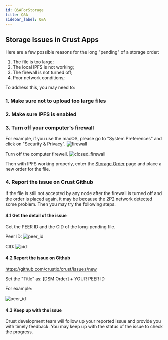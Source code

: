 ```yaml
---
id: Q&AForStorage
title: Q&A
sidebar_label: Q&A
---
```


## Storage Issues in Crust Apps

Here are a few possible reasons for the long "pending" of a storage order:
1. The file is too large;
2. The local IPFS is not working;
3. The firewall is not turned off;
4. Poor network conditions;

To address this, you may need to:

### 1. Make sure not to upload too large files

### 2. Make sure IPFS is enabled

### 3. Turn off your computer's firewall
For example, if you use the macOS, please go to "System Preferences" and click on "Security & Privacy".
![firewall](https://crust-data.oss-cn-shanghai.aliyuncs.com/wiki/storage/firewall_en.png)


Turn off the computer firewell.
![closed_firewall](https://crust-data.oss-cn-shanghai.aliyuncs.com/wiki/storage/firewall_closed_en.png)


Then with IPFS working properly, enter the [Storage Order](https://apps.crust.network/?rpc=wss%3A%2F%2Fapi-maxwell.crust.network#/storage/market) page and place a new order for the file.


### 4. Report the issue on Crust Github

If the file is still not accepted by any node after the firewall is turned off and the order is placed again, it may be because the 2P2 network detected some problem. Then you may try the following steps.

#### 4.1 Get the detail of the issue
Get the PEER ID and the CID of the long-pending file.

Peer ID:
![peer_id](https://crust-data.oss-cn-shanghai.aliyuncs.com/wiki/storage/peerid.png)


CID:
![cid](https://crust-data.oss-cn-shanghai.aliyuncs.com/wiki/storage/cid.png)


#### 4.2 Report the issue on Github
https://github.com/crustio/crust/issues/new

Set the "Title" as: [DSM Order] + YOUR PEER ID

For example:

![peer_id](https://crust-data.oss-cn-shanghai.aliyuncs.com/wiki/storage/new_issue.png)


#### 4.3 Keep up with the issue 
Crust development team will follow up your reported issue and provide you with timely feedback. You may keep up with the status of the issue to check the progress.
